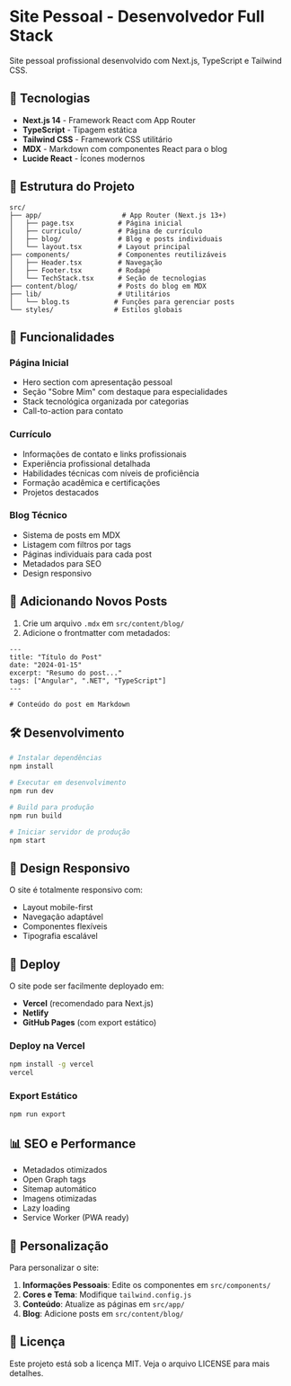 # Site Pessoal - Desenvolvedor Full Stack

Site pessoal profissional desenvolvido com Next.js, TypeScript e Tailwind CSS.

## 🚀 Tecnologias

- **Next.js 14** - Framework React com App Router
- **TypeScript** - Tipagem estática
- **Tailwind CSS** - Framework CSS utilitário
- **MDX** - Markdown com componentes React para o blog
- **Lucide React** - Ícones modernos

## 📁 Estrutura do Projeto

```
src/
├── app/                    # App Router (Next.js 13+)
│   ├── page.tsx           # Página inicial
│   ├── curriculo/         # Página de currículo
│   ├── blog/              # Blog e posts individuais
│   └── layout.tsx         # Layout principal
├── components/            # Componentes reutilizáveis
│   ├── Header.tsx         # Navegação
│   ├── Footer.tsx         # Rodapé
│   └── TechStack.tsx      # Seção de tecnologias
├── content/blog/          # Posts do blog em MDX
├── lib/                   # Utilitários
│   └── blog.ts           # Funções para gerenciar posts
└── styles/               # Estilos globais
```

## 🎨 Funcionalidades

### Página Inicial
- Hero section com apresentação pessoal
- Seção "Sobre Mim" com destaque para especialidades
- Stack tecnológica organizada por categorias
- Call-to-action para contato

### Currículo
- Informações de contato e links profissionais
- Experiência profissional detalhada
- Habilidades técnicas com níveis de proficiência
- Formação acadêmica e certificações
- Projetos destacados

### Blog Técnico
- Sistema de posts em MDX
- Listagem com filtros por tags
- Páginas individuais para cada post
- Metadados para SEO
- Design responsivo

## 📝 Adicionando Novos Posts

1. Crie um arquivo `.mdx` em `src/content/blog/`
2. Adicione o frontmatter com metadados:

```mdx
---
title: "Título do Post"
date: "2024-01-15"
excerpt: "Resumo do post..."
tags: ["Angular", ".NET", "TypeScript"]
---

# Conteúdo do post em Markdown
```

## 🛠️ Desenvolvimento

```bash
# Instalar dependências
npm install

# Executar em desenvolvimento
npm run dev

# Build para produção
npm run build

# Iniciar servidor de produção
npm start
```

## 📱 Design Responsivo

O site é totalmente responsivo com:
- Layout mobile-first
- Navegação adaptável
- Componentes flexíveis
- Tipografia escalável

## 🚀 Deploy

O site pode ser facilmente deployado em:
- **Vercel** (recomendado para Next.js)
- **Netlify**
- **GitHub Pages** (com export estático)

### Deploy na Vercel
```bash
npm install -g vercel
vercel
```

### Export Estático
```bash
npm run export
```

## 📊 SEO e Performance

- Metadados otimizados
- Open Graph tags
- Sitemap automático
- Imagens otimizadas
- Lazy loading
- Service Worker (PWA ready)

## 🎯 Personalização

Para personalizar o site:

1. **Informações Pessoais**: Edite os componentes em `src/components/`
2. **Cores e Tema**: Modifique `tailwind.config.js`
3. **Conteúdo**: Atualize as páginas em `src/app/`
4. **Blog**: Adicione posts em `src/content/blog/`

## 📄 Licença

Este projeto está sob a licença MIT. Veja o arquivo LICENSE para mais detalhes.